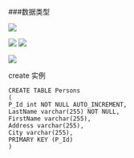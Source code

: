 ###数据类型

![](http://upload-images.jianshu.io/upload_images/66256-2ed6f6b9722220ac.png?imageMogr2/auto-orient/strip%7CimageView2/2/w/1240)

![](http://upload-images.jianshu.io/upload_images/66256-32886c61f927ce5b.png?imageMogr2/auto-orient/strip%7CimageView2/2/w/1240)
![](http://upload-images.jianshu.io/upload_images/66256-ff81ce5460f6dc8c.png?imageMogr2/auto-orient/strip%7CimageView2/2/w/1240)

![](http://upload-images.jianshu.io/upload_images/66256-ed07938a4bfc3b77.png?imageMogr2/auto-orient/strip%7CimageView2/2/w/1240)

create 实例
```
CREATE TABLE Persons
(
P_Id int NOT NULL AUTO_INCREMENT,
LastName varchar(255) NOT NULL,
FirstName varchar(255),
Address varchar(255),
City varchar(255),
PRIMARY KEY (P_Id)
)
```
